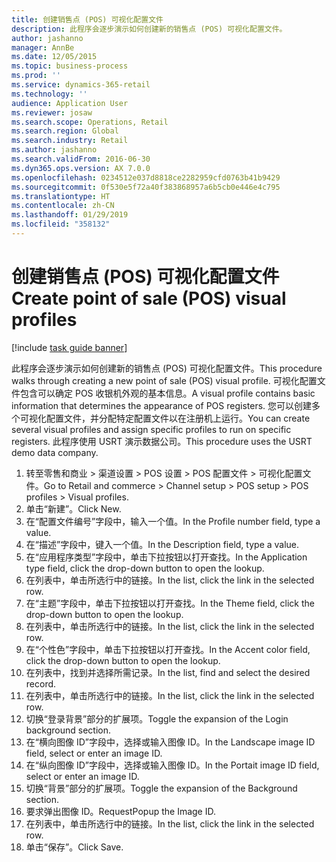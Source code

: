 ```yaml
---
title: 创建销售点 (POS) 可视化配置文件
description: 此程序会逐步演示如何创建新的销售点 (POS) 可视化配置文件。
author: jashanno
manager: AnnBe
ms.date: 12/05/2015
ms.topic: business-process
ms.prod: ''
ms.service: dynamics-365-retail
ms.technology: ''
audience: Application User
ms.reviewer: josaw
ms.search.scope: Operations, Retail
ms.search.region: Global
ms.search.industry: Retail
ms.author: jashanno
ms.search.validFrom: 2016-06-30
ms.dyn365.ops.version: AX 7.0.0
ms.openlocfilehash: 0234512e037d8818ce2282959cfd0763b41b9429
ms.sourcegitcommit: 0f530e5f72a40f383868957a6b5cb0e446e4c795
ms.translationtype: HT
ms.contentlocale: zh-CN
ms.lasthandoff: 01/29/2019
ms.locfileid: "358132"
---
```

# <a name="create-point-of-sale-pos-visual-profiles"></a><span data-ttu-id="5d432-103">创建销售点 (POS) 可视化配置文件</span><span class="sxs-lookup"><span data-stu-id="5d432-103">Create point of sale (POS) visual profiles</span></span>

[!include [task guide banner](../includes/task-guide-banner.md)]

<span data-ttu-id="5d432-104">此程序会逐步演示如何创建新的销售点 (POS) 可视化配置文件。</span><span class="sxs-lookup"><span data-stu-id="5d432-104">This procedure walks through creating a new point of sale (POS) visual profile.</span></span> <span data-ttu-id="5d432-105">可视化配置文件包含可以确定 POS 收银机外观的基本信息。</span><span class="sxs-lookup"><span data-stu-id="5d432-105">A visual profile contains basic information that determines the appearance of POS registers.</span></span> <span data-ttu-id="5d432-106">您可以创建多个可视化配置文件，并分配特定配置文件以在注册机上运行。</span><span class="sxs-lookup"><span data-stu-id="5d432-106">You can create several visual profiles and assign specific profiles to run on specific registers.</span></span> <span data-ttu-id="5d432-107">此程序使用 USRT 演示数据公司。</span><span class="sxs-lookup"><span data-stu-id="5d432-107">This procedure uses the USRT demo data company.</span></span>

1. <span data-ttu-id="5d432-108">转至零售和商业 > 渠道设置 > POS 设置 > POS 配置文件 > 可视化配置文件。</span><span class="sxs-lookup"><span data-stu-id="5d432-108">Go to Retail and commerce > Channel setup > POS setup > POS profiles > Visual profiles.</span></span>
2. <span data-ttu-id="5d432-109">单击“新建”。</span><span class="sxs-lookup"><span data-stu-id="5d432-109">Click New.</span></span>
3. <span data-ttu-id="5d432-110">在“配置文件编号”字段中，输入一个值。</span><span class="sxs-lookup"><span data-stu-id="5d432-110">In the Profile number field, type a value.</span></span>
4. <span data-ttu-id="5d432-111">在“描述”字段中，键入一个值。</span><span class="sxs-lookup"><span data-stu-id="5d432-111">In the Description field, type a value.</span></span>
5. <span data-ttu-id="5d432-112">在“应用程序类型”字段中，单击下拉按钮以打开查找。</span><span class="sxs-lookup"><span data-stu-id="5d432-112">In the Application type field, click the drop-down button to open the lookup.</span></span>
6. <span data-ttu-id="5d432-113">在列表中，单击所选行中的链接。</span><span class="sxs-lookup"><span data-stu-id="5d432-113">In the list, click the link in the selected row.</span></span>
7. <span data-ttu-id="5d432-114">在“主题”字段中，单击下拉按钮以打开查找。</span><span class="sxs-lookup"><span data-stu-id="5d432-114">In the Theme field, click the drop-down button to open the lookup.</span></span>
8. <span data-ttu-id="5d432-115">在列表中，单击所选行中的链接。</span><span class="sxs-lookup"><span data-stu-id="5d432-115">In the list, click the link in the selected row.</span></span>
9. <span data-ttu-id="5d432-116">在“个性色”字段中，单击下拉按钮以打开查找。</span><span class="sxs-lookup"><span data-stu-id="5d432-116">In the Accent color field, click the drop-down button to open the lookup.</span></span>
10. <span data-ttu-id="5d432-117">在列表中，找到并选择所需记录。</span><span class="sxs-lookup"><span data-stu-id="5d432-117">In the list, find and select the desired record.</span></span>
11. <span data-ttu-id="5d432-118">在列表中，单击所选行中的链接。</span><span class="sxs-lookup"><span data-stu-id="5d432-118">In the list, click the link in the selected row.</span></span>
12. <span data-ttu-id="5d432-119">切换“登录背景”部分的扩展项。</span><span class="sxs-lookup"><span data-stu-id="5d432-119">Toggle the expansion of the Login background section.</span></span>
13. <span data-ttu-id="5d432-120">在“横向图像 ID”字段中，选择或输入图像 ID。</span><span class="sxs-lookup"><span data-stu-id="5d432-120">In the Landscape image ID field, select or enter an image ID.</span></span>
14. <span data-ttu-id="5d432-121">在“纵向图像 ID”字段中，选择或输入图像 ID。</span><span class="sxs-lookup"><span data-stu-id="5d432-121">In the Portait image ID field, select or enter an image ID.</span></span>
15. <span data-ttu-id="5d432-122">切换“背景”部分的扩展项。</span><span class="sxs-lookup"><span data-stu-id="5d432-122">Toggle the expansion of the Background section.</span></span>
16. <span data-ttu-id="5d432-123">要求弹出图像 ID。</span><span class="sxs-lookup"><span data-stu-id="5d432-123">RequestPopup the Image ID.</span></span>
17. <span data-ttu-id="5d432-124">在列表中，单击所选行中的链接。</span><span class="sxs-lookup"><span data-stu-id="5d432-124">In the list, click the link in the selected row.</span></span>
18. <span data-ttu-id="5d432-125">单击“保存”。</span><span class="sxs-lookup"><span data-stu-id="5d432-125">Click Save.</span></span>

